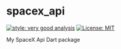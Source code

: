 # spacex_api

[![style: very good analysis][very_good_analysis_badge]][very_good_analysis_link]
[![License: MIT][license_badge]][license_link]

My SpaceX Api Dart package

[license_badge]: https://img.shields.io/badge/license-MIT-blue.svg
[license_link]: https://opensource.org/licenses/MIT
[very_good_analysis_badge]: https://img.shields.io/badge/style-very_good_analysis-B22C89.svg
[very_good_analysis_link]: https://pub.dev/packages/very_good_analysis
